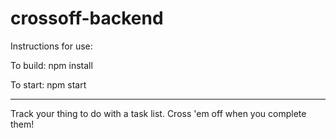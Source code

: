 # crossoff-backend

Instructions for use:

To build: npm install

To start: npm start

--------------------------

Track your thing to do with a task list. Cross 'em off when you complete them!
